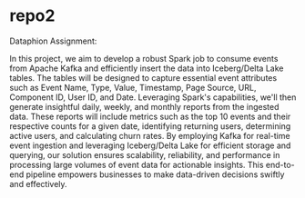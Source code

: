 # repo2
Dataphion Assignment:


In this project, we aim to develop a robust Spark job to consume events from Apache Kafka and efficiently insert the data into Iceberg/Delta Lake tables. The tables will be designed to capture essential event attributes such as Event Name, Type, Value, Timestamp, Page Source, URL, Component ID, User ID, and Date. Leveraging Spark's capabilities, we'll then generate insightful daily, weekly, and monthly reports from the ingested data. These reports will include metrics such as the top 10 events and their respective counts for a given date, identifying returning users, determining active users, and calculating churn rates. By employing Kafka for real-time event ingestion and leveraging Iceberg/Delta Lake for efficient storage and querying, our solution ensures scalability, reliability, and performance in processing large volumes of event data for actionable insights. This end-to-end pipeline empowers businesses to make data-driven decisions swiftly and effectively.
